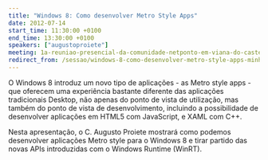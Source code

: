 ```yaml
---
title: "Windows 8: Como desenvolver Metro Style Apps"
date: 2012-07-14
start_time: 11:30:00 +0100
end_time: 13:30:00 +0100
speakers: ["augustoproiete"]
meeting: 1a-reuniao-presencial-da-comunidade-netponto-em-viana-do-castelo
redirect_from: /sessao/windows-8-como-desenvolver-metro-style-apps-minho/
---
```

O Windows 8 introduz um novo tipo de aplicações - as Metro style apps - que oferecem uma experiência bastante diferente das aplicações tradicionais Desktop, não apenas do ponto de vista de utilização, mas também do ponto de vista de desenvolvimento, incluindo a possibilidade de desenvolver aplicações em HTML5 com JavaScript, e XAML com C++.

Nesta apresentação, o C. Augusto Proiete mostrará como podemos desenvolver aplicações Metro style para o Windows 8 e tirar partido das novas APIs introduzidas com o Windows Runtime (WinRT).


